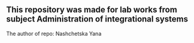## This repository was made for lab works from subject Administration of integrational systems ##

The author of repo: Nashchetska Yana
